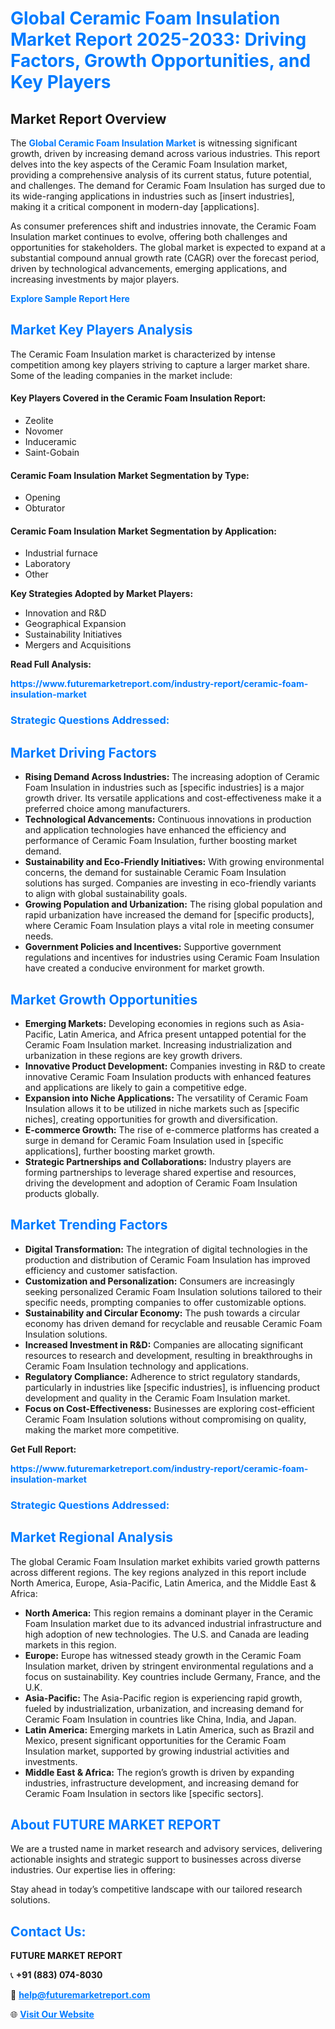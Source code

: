 <h1 style="color: #007BFF;">Global Ceramic Foam Insulation Market Report 2025-2033: Driving Factors, Growth Opportunities, and Key Players</h1>

<section id="overview">
<h2>Market Report Overview</h2>
<p>The <a href="https://www.futuremarketreport.com/industry-report/ceramic-foam-insulation-market" style="color: #007BFF; text-decoration: none;"><strong>Global Ceramic Foam Insulation Market</strong></a> is witnessing significant growth, driven by increasing demand across various industries. This report delves into the key aspects of the Ceramic Foam Insulation market, providing a comprehensive analysis of its current status, future potential, and challenges. The demand for Ceramic Foam Insulation has surged due to its wide-ranging applications in industries such as [insert industries], making it a critical component in modern-day [applications].</p>
<p>As consumer preferences shift and industries innovate, the Ceramic Foam Insulation market continues to evolve, offering both challenges and opportunities for stakeholders. The global market is expected to expand at a substantial compound annual growth rate (CAGR) over the forecast period, driven by technological advancements, emerging applications, and increasing investments by major players.</p>
</section>

<section id="overview">
<p><a href="https://www.futuremarketreport.com/request-sample/reportId=114759" style="color: #007BFF; text-decoration: none;"><strong>Explore Sample Report Here</strong></a></p>
</section>

<section id="key-players">
<h2 style="color: #007BFF;">Market Key Players Analysis</h2>
<p>The Ceramic Foam Insulation market is characterized by intense competition among key players striving to capture a larger market share. Some of the leading companies in the market include:</p>
<h4>Key Players Covered in the Ceramic Foam Insulation Report:</h4>
<ul><li>Zeolite</li><li>Novomer</li><li>Induceramic</li><li>Saint-Gobain</li></ul>
<h4>Ceramic Foam Insulation Market Segmentation by Type:</h4>
<ul><li>Opening</li><li>Obturator</li></ul>

<h4>Ceramic Foam Insulation Market Segmentation by Application:</h4>
<ul><li>Industrial furnace</li><li>Laboratory</li><li>Other</li></ul>
<p><strong>Key Strategies Adopted by Market Players:</strong></p>
<ul>
<li>Innovation and R&D</li>
<li>Geographical Expansion</li>
<li>Sustainability Initiatives</li>
<li>Mergers and Acquisitions</li>
</ul>
</section>

<section>
<p><strong>Read Full Analysis: </strong></p><a href="https://www.futuremarketreport.com/industry-report/ceramic-foam-insulation-market" style="color: #007BFF; text-decoration: none;"><strong>https://www.futuremarketreport.com/industry-report/ceramic-foam-insulation-market</strong></a>
<h3 style="color: #007BFF;">Strategic Questions Addressed:</h3>
</section>

<section id="driving-factors">
<h2 style="color: #007BFF;">Market Driving Factors</h2>
<ul>
<li><strong>Rising Demand Across Industries:</strong> The increasing adoption of Ceramic Foam Insulation in industries such as [specific industries] is a major growth driver. Its versatile applications and cost-effectiveness make it a preferred choice among manufacturers.</li>
<li><strong>Technological Advancements:</strong> Continuous innovations in production and application technologies have enhanced the efficiency and performance of Ceramic Foam Insulation, further boosting market demand.</li>
<li><strong>Sustainability and Eco-Friendly Initiatives:</strong> With growing environmental concerns, the demand for sustainable Ceramic Foam Insulation solutions has surged. Companies are investing in eco-friendly variants to align with global sustainability goals.</li>
<li><strong>Growing Population and Urbanization:</strong> The rising global population and rapid urbanization have increased the demand for [specific products], where Ceramic Foam Insulation plays a vital role in meeting consumer needs.</li>
<li><strong>Government Policies and Incentives:</strong> Supportive government regulations and incentives for industries using Ceramic Foam Insulation have created a conducive environment for market growth.</li>
</ul>
</section>

<section id="growth-opportunities">
<h2 style="color: #007BFF;">Market Growth Opportunities</h2>
<ul>
<li><strong>Emerging Markets:</strong> Developing economies in regions such as Asia-Pacific, Latin America, and Africa present untapped potential for the Ceramic Foam Insulation market. Increasing industrialization and urbanization in these regions are key growth drivers.</li>
<li><strong>Innovative Product Development:</strong> Companies investing in R&D to create innovative Ceramic Foam Insulation products with enhanced features and applications are likely to gain a competitive edge.</li>
<li><strong>Expansion into Niche Applications:</strong> The versatility of Ceramic Foam Insulation allows it to be utilized in niche markets such as [specific niches], creating opportunities for growth and diversification.</li>
<li><strong>E-commerce Growth:</strong> The rise of e-commerce platforms has created a surge in demand for Ceramic Foam Insulation used in [specific applications], further boosting market growth.</li>
<li><strong>Strategic Partnerships and Collaborations:</strong> Industry players are forming partnerships to leverage shared expertise and resources, driving the development and adoption of Ceramic Foam Insulation products globally.</li>
</ul>
</section>

<section id="trending-factors">
<h2 style="color: #007BFF;">Market Trending Factors</h2>
<ul>
<li><strong>Digital Transformation:</strong> The integration of digital technologies in the production and distribution of Ceramic Foam Insulation has improved efficiency and customer satisfaction.</li>
<li><strong>Customization and Personalization:</strong> Consumers are increasingly seeking personalized Ceramic Foam Insulation solutions tailored to their specific needs, prompting companies to offer customizable options.</li>
<li><strong>Sustainability and Circular Economy:</strong> The push towards a circular economy has driven demand for recyclable and reusable Ceramic Foam Insulation solutions.</li>
<li><strong>Increased Investment in R&D:</strong> Companies are allocating significant resources to research and development, resulting in breakthroughs in Ceramic Foam Insulation technology and applications.</li>
<li><strong>Regulatory Compliance:</strong> Adherence to strict regulatory standards, particularly in industries like [specific industries], is influencing product development and quality in the Ceramic Foam Insulation market.</li>
<li><strong>Focus on Cost-Effectiveness:</strong> Businesses are exploring cost-efficient Ceramic Foam Insulation solutions without compromising on quality, making the market more competitive.</li>
</ul>
</section>

<section>
<p><strong>Get Full Report: </strong></p><a href="https://www.futuremarketreport.com/industry-report/ceramic-foam-insulation-market" style="color: #007BFF; text-decoration: none;"><strong>https://www.futuremarketreport.com/industry-report/ceramic-foam-insulation-market</strong></a>
<h3 style="color: #007BFF;">Strategic Questions Addressed:</h3>
</section>


<section id="regional-analysis">
<h2 style="color: #007BFF;">Market Regional Analysis</h2>
<p>The global Ceramic Foam Insulation market exhibits varied growth patterns across different regions. The key regions analyzed in this report include North America, Europe, Asia-Pacific, Latin America, and the Middle East & Africa:</p>
<ul>
<li><strong>North America:</strong> This region remains a dominant player in the Ceramic Foam Insulation market due to its advanced industrial infrastructure and high adoption of new technologies. The U.S. and Canada are leading markets in this region.</li>
<li><strong>Europe:</strong> Europe has witnessed steady growth in the Ceramic Foam Insulation market, driven by stringent environmental regulations and a focus on sustainability. Key countries include Germany, France, and the U.K.</li>
<li><strong>Asia-Pacific:</strong> The Asia-Pacific region is experiencing rapid growth, fueled by industrialization, urbanization, and increasing demand for Ceramic Foam Insulation in countries like China, India, and Japan.</li>
<li><strong>Latin America:</strong> Emerging markets in Latin America, such as Brazil and Mexico, present significant opportunities for the Ceramic Foam Insulation market, supported by growing industrial activities and investments.</li>
<li><strong>Middle East & Africa:</strong> The region’s growth is driven by expanding industries, infrastructure development, and increasing demand for Ceramic Foam Insulation in sectors like [specific sectors].</li>
</ul>
</section>

<footer>
<h2 style="color: #007BFF;">About FUTURE MARKET REPORT</h2>
<p>We are a trusted name in market research and advisory services, delivering actionable insights and strategic support to businesses across diverse industries. Our expertise lies in offering:</p>

<p>Stay ahead in today’s competitive landscape with our tailored research solutions.</p>

<h2 style="color: #007BFF;">Contact Us:</h2>
<p><strong>FUTURE MARKET REPORT</strong></p>
<p>📞 <strong>+91 (883) 074-8030</strong></p>
<p>📧 <strong><a href="mailto:help@futuremarketreport.com" style="color: #007BFF;">help@futuremarketreport.com</a></strong></p>
<p>🌐 <strong><a href="https://www.futuremarketreport.com/" style="color: #007BFF;">Visit Our Website</a></strong></p>
</footer>